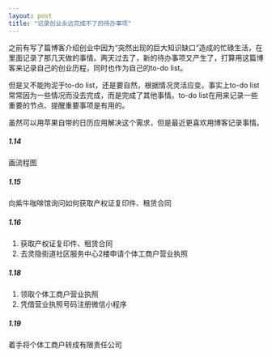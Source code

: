 ```yaml
---
layout: post
title: "记录创业永远完成不了的待办事项"
---
```


之前有写了篇博客介绍创业中因为“突然出现的巨大知识缺口”造成的忙碌生活，在里面记录了那几天做的事情。两天过去了，新的待办事项又产生了，打算用这篇博客来记录自己的创业历程，同时也作为自己的to-do list。

但是又不能拘泥于to-do list，还是要自然，根据情况灵活应变。事实上to-do list常常因为一些情况而没去完成，而是完成了其他事情。to-do list在用来记录一些重要的节点、提醒重要事项是有用的。

虽然可以用苹果自带的日历应用解决这个需求，但是最近更喜欢用博客记录事情。

##### 1.14

画流程图

##### 1.15

向紫牛咖啡馆询问如何获取产权证复印件、租赁合同

##### 1.16

1. 获取产权证复印件、租赁合同
2. 去灵隐街道社区服务中心2楼申请个体工商户营业执照

##### 1.18

1. 领取个体工商户营业执照
2. 凭借营业执照号码注册微信小程序

##### 1.19

着手将个体工商户转成有限责任公司